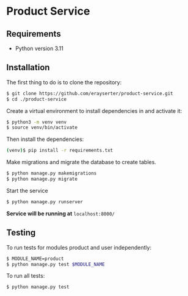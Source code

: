 # Product Service
## Requirements
 - Python version 3.11
 ## Installation
 The first thing to do is to clone the repository:
 ```sh
 $ git clone https://github.com/erayserter/product-service.git
 $ cd ./product-service
 ```
Create a virtual environment to install dependencies in and activate it:
 ```sh
 $ python3 -m venv venv
 $ source venv/bin/activate
 ```
 Then install the dependencies:
 ```sh
(venv)$ pip install -r requirements.txt
 ``` 
 Make migrations and migrate the database to create tables.
```sh
$ python manage.py makemigrations
$ python manage.py migrate
```
Start the service
```sh
$ python manage.py runserver
```
**Service will be running at** `localhost:8000/`
## Testing
To run tests for modules product and user independently:
```sh
$ MODULE_NAME=product
$ python manage.py test $MODULE_NAME
```
To run all tests:
```sh
$ python manage.py test
```
